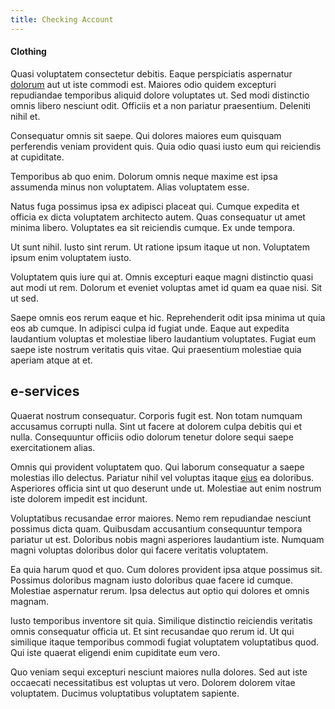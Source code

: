 ```yaml
---
title: Checking Account
---
```


#### Clothing

Quasi voluptatem consectetur debitis. Eaque perspiciatis aspernatur [dolorum](/eos/libero/aperiam/intermediate_borders.md) aut ut iste commodi est. Maiores odio quidem excepturi repudiandae temporibus aliquid dolore voluptates ut. Sed modi distinctio omnis libero nesciunt odit. Officiis et a non pariatur praesentium. Deleniti nihil et.

Consequatur omnis sit saepe. Qui dolores maiores eum quisquam perferendis veniam provident quis. Quia odio quasi iusto eum qui reiciendis at cupiditate.

Temporibus ab quo enim. Dolorum omnis neque maxime est ipsa assumenda minus non voluptatem. Alias voluptatem esse.

Natus fuga possimus ipsa ex adipisci placeat qui. Cumque expedita et officia ex dicta voluptatem architecto autem. Quas consequatur ut amet minima libero. Voluptates ea sit reiciendis cumque. Ex unde tempora.

Ut sunt nihil. Iusto sint rerum. Ut ratione ipsum itaque ut non. Voluptatem ipsum enim voluptatem iusto.

Voluptatem quis iure qui at. Omnis excepturi eaque magni distinctio quasi aut modi ut rem. Dolorum et eveniet voluptas amet id quam ea quae nisi. Sit ut sed.

Saepe omnis eos rerum eaque et hic. Reprehenderit odit ipsa minima ut quia eos ab cumque. In adipisci culpa id fugiat unde. Eaque aut expedita laudantium voluptas et molestiae libero laudantium voluptates. Fugiat eum saepe iste nostrum veritatis quis vitae. Qui praesentium molestiae quia aperiam atque at et.

## e-services

Quaerat nostrum consequatur. Corporis fugit est. Non totam numquam accusamus corrupti nulla. Sint ut facere at dolorem culpa debitis qui et nulla. Consequuntur officiis odio dolorum tenetur dolore sequi saepe exercitationem alias.

Omnis qui provident voluptatem quo. Qui laborum consequatur a saepe molestias illo delectus. Pariatur nihil vel voluptas itaque [eius](/facere/temporibus/adipisci/molestias/centralized_usability_reboot.md) ea doloribus. Asperiores officia sint ut quo deserunt unde ut. Molestiae aut enim nostrum iste dolorem impedit est incidunt.

Voluptatibus recusandae error maiores. Nemo rem repudiandae nesciunt possimus dicta quam. Quibusdam accusantium consequuntur tempora pariatur ut est. Doloribus nobis magni asperiores laudantium iste. Numquam magni voluptas doloribus dolor qui facere veritatis voluptatem.

Ea quia harum quod et quo. Cum dolores provident ipsa atque possimus sit. Possimus doloribus magnam iusto doloribus quae facere id cumque. Molestiae aspernatur rerum. Ipsa delectus aut optio qui dolores et omnis magnam.

Iusto temporibus inventore sit quia. Similique distinctio reiciendis veritatis omnis consequatur officia ut. Et sint recusandae quo rerum id. Ut qui similique itaque temporibus commodi fugiat voluptatem voluptatibus quod. Qui iste quaerat eligendi enim cupiditate eum vero.

Quo veniam sequi excepturi nesciunt maiores nulla dolores. Sed aut iste occaecati necessitatibus est voluptas ut vero. Dolorem dolorem vitae voluptatem. Ducimus voluptatibus voluptatem sapiente.
